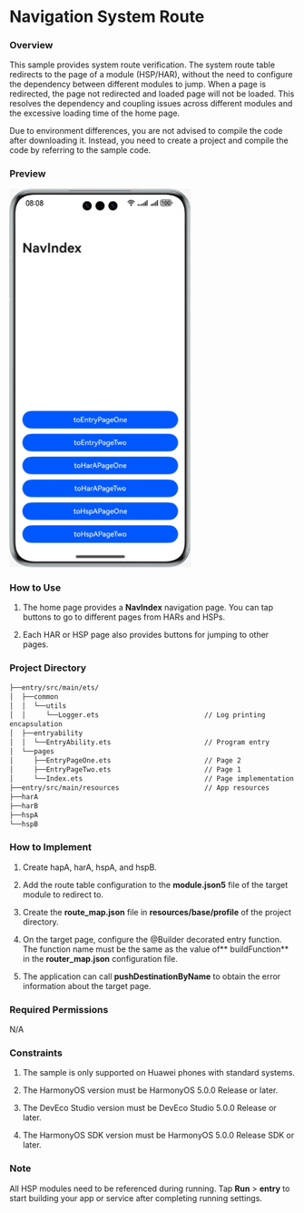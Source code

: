 # Navigation System Route

### Overview

This sample provides system route verification. The system route table redirects to the page of a module (HSP/HAR), without the need to configure the dependency between different modules to jump. When a page is redirected, the page not redirected and loaded page will not be loaded. This resolves the dependency and coupling issues across different modules and the excessive loading time of the home page.

Due to environment differences, you are not advised to compile the code after downloading it. Instead, you need to create a project and compile the code by referring to the sample code.

### Preview

![image](screenshots/device/navigation_router.gif)

### How to Use

1. The home page provides a **NavIndex** navigation page. You can tap buttons to go to different pages from HARs and HSPs.

2. Each HAR or HSP page also provides buttons for jumping to other pages.

### Project Directory

```
├──entry/src/main/ets/
│  ├──common
│  │  └──utils
│  │     └──Logger.ets                          // Log printing encapsulation
│  ├──entryability
│  │  └──EntryAbility.ets                       // Program entry 
│  └──pages
│     ├──EntryPageOne.ets                       // Page 2
│     ├──EntryPageTwo.ets                       // Page 1
│     └──Index.ets                              // Page implementation
├──entry/src/main/resources                     // App resources
├──harA
├──harB
├──hspA
└──hspB
```

### How to Implement

1. Create hapA, harA, hspA, and hspB.

2. Add the route table configuration to the **module.json5** file of the target module to redirect to.

3. Create the **route_map.json** file in **resources/base/profile** of the project directory.

4. On the target page, configure the @Builder decorated entry function. The function name must be the same as the value of** buildFunction** in the **router_map.json** configuration file.

5. The application can call **pushDestinationByName** to obtain the error information about the target page.

### Required Permissions

N/A

### Constraints

1. The sample is only supported on Huawei phones with standard systems.

2. The HarmonyOS version must be HarmonyOS 5.0.0 Release or later.

3. The DevEco Studio version must be DevEco Studio 5.0.0 Release or later.

4. The HarmonyOS SDK version must be HarmonyOS 5.0.0 Release SDK or later.

### Note

All HSP modules need to be referenced during running. Tap **Run** > **entry** to start building your app or service after completing running settings.
